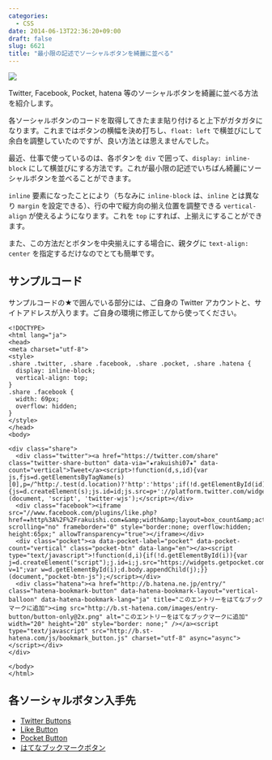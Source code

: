 ```yaml
---
categories:
  - CSS
date: 2014-06-13T22:36:20+09:00
draft: false
slug: 6621
title: "最小限の記述でソーシャルボタンを綺麗に並べる"
---
```


![](/images/2014/06/6621_1.png)

Twitter, Facebook, Pocket, hatena 等のソーシャルボタンを綺麗に並べる方法を紹介します。

各ソーシャルボタンのコードを取得してきたまま貼り付けると上下がガタガタになります。これまではボタンの横幅を決め打ちし、`float: left` で横並びにして余白を調整していたのですが、良い方法とは思えませんでした。

最近、仕事で使っているのは、各ボタンを `div` で囲って、`display: inline-block` にして横並びにする方法です。これが最小限の記述でいちばん綺麗にソーシャルボタンを並べることができます。

`inline` 要素になったことにより（ちなみに `inline-block` は、`inline` とは異なり `margin` を設定できる）、行の中で縦方向の揃え位置を調整できる `vertical-align` が使えるようになります。これを `top` にすれば、上揃えにすることができます。

また、この方法だとボタンを中央揃えにする場合に、親タグに `text-align: center` を指定するだけなのでとても簡単です。

## サンプルコード

サンプルコードの★で囲んでいる部分には、ご自身の Twitter アカウントと、サイトアドレスが入ります。ご自身の環境に修正してから使ってください。

```
<!DOCTYPE>
<html lang="ja">
<head>
<meta charset="utf-8">
<style>
.share .twitter, .share .facebook, .share .pocket, .share .hatena {
  display: inline-block;
  vertical-align: top;
}
.share .facebook {
  width: 69px;
  overflow: hidden;
}
</style>
</head>
<body>

<div class="share">
  <div class="twitter"><a href="https://twitter.com/share" class="twitter-share-button" data-via="★rakuishi07★" data-count="vertical">Tweet</a><script>!function(d,s,id){var js,fjs=d.getElementsByTagName(s)[0],p=/^http:/.test(d.location)?'http':'https';if(!d.getElementById(id)){js=d.createElement(s);js.id=id;js.src=p+'://platform.twitter.com/widgets.js';fjs.parentNode.insertBefore(js,fjs);}}(document, 'script', 'twitter-wjs');</script></div>
  <div class="facebook"><iframe src="//www.facebook.com/plugins/like.php?href=★http%3A%2F%2Frakuishi.com★&amp;width&amp;layout=box_count&amp;action=like&amp;show_faces=false&amp;share=false&amp;height=65" scrolling="no" frameborder="0" style="border:none; overflow:hidden; height:65px;" allowTransparency="true"></iframe></div>
  <div class="pocket"><a data-pocket-label="pocket" data-pocket-count="vertical" class="pocket-btn" data-lang="en"></a><script type="text/javascript">!function(d,i){if(!d.getElementById(i)){var j=d.createElement("script");j.id=i;j.src="https://widgets.getpocket.com/v1/j/btn.js?v=1";var w=d.getElementById(i);d.body.appendChild(j);}}(document,"pocket-btn-js");</script></div>
  <div class="hatena"><a href="http://b.hatena.ne.jp/entry/" class="hatena-bookmark-button" data-hatena-bookmark-layout="vertical-balloon" data-hatena-bookmark-lang="ja" title="このエントリーをはてなブックマークに追加"><img src="http://b.st-hatena.com/images/entry-button/button-only@2x.png" alt="このエントリーをはてなブックマークに追加" width="20" height="20" style="border: none;" /></a><script type="text/javascript" src="http://b.st-hatena.com/js/bookmark_button.js" charset="utf-8" async="async"></script></div>
</div>

</body>
</html>
```

## 各ソーシャルボタン入手先

* [Twitter Buttons](https://about.twitter.com/resources/buttons)
* [Like Button](https://developers.facebook.com/docs/plugins/like-button)
* [Pocket Button](http://getpocket.com/publisher/button)
* [はてなブックマークボタン](http://b.hatena.ne.jp/guide/bbutton)

